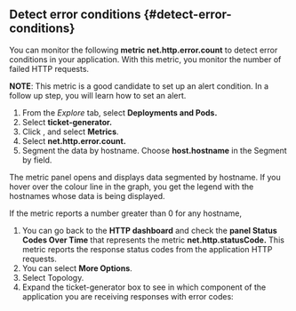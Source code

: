 ## Detect error conditions {#detect-error-conditions}

You can monitor the following **metric net.http.error.count** to detect error conditions in your application. With this metric, you monitor the number of failed HTTP requests.

**NOTE**: This metric is a good candidate to set up an alert condition. In a follow up step, you will learn how to set an alert.

1.  From the _Explore_ tab, select **Deployments and Pods.**
2.  Select **ticket-generator.**
3.  Click , and select **Metrics**.
4.  Select **net.http.error.count.**
5.  Segment the data by hostname. Choose **host.hostname** in the Segment by field.

The metric panel opens and displays data segmented by hostname. If you hover over the colour line in the graph, you get the legend with the hostnames whose data is being displayed.

If the metric reports a number greater than 0 for any hostname,

1.  You can go back to the **HTTP dashboard** and check the **panel Status Codes Over Time** that represents the metric **net.http.statusCode.** This metric reports the response status codes from the application HTTP requests.
2.  You can select **More Options**.
3.  Select Topology.
4.  Expand the ticket-generator box to see in which component of the application you are receiving responses with error codes: